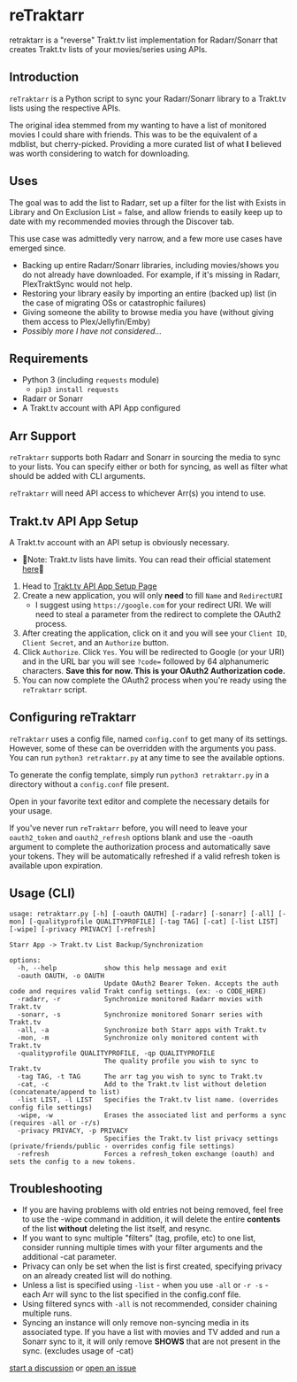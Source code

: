 # reTraktarr

retraktarr is a "reverse" Trakt.tv list implementation for Radarr/Sonarr that creates Trakt.tv lists of your movies/series using APIs.

## Introduction

`reTraktarr` is a Python script to sync your Radarr/Sonarr library to a Trakt.tv lists using the respective APIs.

The original idea stemmed from my wanting to have a list of monitored movies I could share with friends. This was to be the equivalent of a mdblist, but cherry-picked. Providing a more curated list of what **I** believed was worth considering to watch for downloading.

## Uses

The goal was to add the list to Radarr, set up a filter for the list with Exists in Library and On Exclusion List = false, and allow friends to easily keep up to date with my recommended movies through the Discover tab.

This use case was admittedly very narrow, and a few more use cases have emerged since.

- Backing up entire Radarr/Sonarr libraries, including movies/shows you do not already have downloaded. For example, if it's missing in Radarr, PlexTraktSync would not help.
- Restoring your library easily by importing an entire (backed up) list (in the case of migrating OSs or catastrophic failures)
- Giving someone the ability to browse media you have (without giving them access to Plex/Jellyfin/Emby)
- _Possibly more I have not considered..._

## Requirements

- Python 3 (including `requests` module)
  - `pip3 install requests`
- Radarr or Sonarr
- A Trakt.tv account with API App configured

## Arr Support

`reTraktarr` supports both Radarr and Sonarr in sourcing the media to sync to your lists. You can specify either or both for syncing, as well as filter what should be added with CLI arguments.

`reTraktarr` will need API access to whichever Arr(s) you intend to use.

## Trakt.tv API App Setup

A Trakt.tv account with an API setup is obviously necessary.

- 🚨Note: Trakt.tv lists have limits. You can read their official statement [here](https://twitter.com/trakt/status/1536751362943332352/photo/1)🚨

1. Head to [Trakt.tv API App Setup Page](https://trakt.tv/oauth/applications)
2. Create a new application, you will only **need** to fill `Name` and `RedirectURI`
   - I suggest using `https://google.com` for your redirect URI. We will need to steal a parameter from the redirect to complete the OAuth2 process.
3. After creating the application, click on it and you will see your `Client ID`, `Client Secret`, and an `Authorize` button.
4. Click `Authorize`. Click `Yes`. You will be redirected to Google (or your URI) and in the URL bar you will see `?code=` followed by 64 alphanumeric characters. **Save this for now. This is your OAuth2 Authorization code.**
5. You can now complete the OAuth2 process when you're ready using the `reTraktarr` script.

## Configuring reTraktarr

`reTraktarr` uses a config file, named `config.conf` to get many of its settings. However, some of these can be overridden with the arguments you pass. You can run `python3 retraktarr.py` at any time to see the available options.

To generate the config template, simply run `python3 retraktarr.py` in a directory without a `config.conf` file present.

Open in your favorite text editor and complete the necessary details for your usage.

If you've never run `reTraktarr` before, you will need to leave your `oauth2_token` and `oauth2_refresh` options blank and use the -oauth argument to complete the authorization process and automatically save your tokens. They will be automatically refreshed if a valid refresh token is available upon expiration.

## Usage (CLI)

```shell
usage: retraktarr.py [-h] [-oauth OAUTH] [-radarr] [-sonarr] [-all] [-mon] [-qualityprofile QUALITYPROFILE] [-tag TAG] [-cat] [-list LIST] [-wipe] [-privacy PRIVACY] [-refresh]

Starr App -> Trakt.tv List Backup/Synchronization

options:
  -h, --help            show this help message and exit
  -oauth OAUTH, -o OAUTH
                        Update OAuth2 Bearer Token. Accepts the auth code and requires valid Trakt config settings. (ex: -o CODE_HERE)
  -radarr, -r           Synchronize monitored Radarr movies with Trakt.tv
  -sonarr, -s           Synchronize monitored Sonarr series with Trakt.tv
  -all, -a              Synchronize both Starr apps with Trakt.tv
  -mon, -m              Synchronize only monitored content with Trakt.tv
  -qualityprofile QUALITYPROFILE, -qp QUALITYPROFILE
                        The quality profile you wish to sync to Trakt.tv
  -tag TAG, -t TAG      The arr tag you wish to sync to Trakt.tv
  -cat, -c              Add to the Trakt.tv list without deletion (concatenate/append to list)
  -list LIST, -l LIST   Specifies the Trakt.tv list name. (overrides config file settings)
  -wipe, -w             Erases the associated list and performs a sync (requires -all or -r/s)
  -privacy PRIVACY, -p PRIVACY
                        Specifies the Trakt.tv list privacy settings (private/friends/public - overrides config file settings)
  -refresh              Forces a refresh_token exchange (oauth) and sets the config to a new tokens.
```

## Troubleshooting

- If you are having problems with old entries not being removed, feel free to use the -wipe command in addition, it will delete the entire **contents** of the list **without** deleting the list itself, and resync.
- If you want to sync multiple "filters" (tag, profile, etc) to one list, consider running multiple times with your filter arguments and the additional -cat parameter.
- Privacy can only be set when the list is first created, specifying privacy on an already created list will do nothing.
- Unless a list is specified using `-list` - when you use `-all` or `-r -s` - each Arr will sync to the list specified in the config.conf file.
- Using filtered syncs with `-all` is not recommended, consider chaining multiple runs.
- Syncing an instance will only remove non-syncing media in its associated type. If you have a list with movies and TV added and run a Sonarr sync to it, it will only remove **SHOWS** that are not present in the sync. (excludes usage of -cat)

[start a discussion](https://github.com/zakkarry/reTraktarr/discussions/new) or [open an issue](https://github.com/zakkarry/reTraktarr/issues/new)
